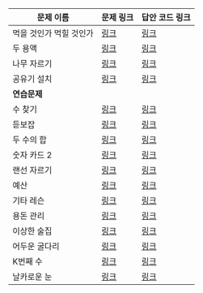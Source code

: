 |문제 이름|문제 링크|답안 코드 링크|
|---|---|---|
|먹을 것인가 먹힐 것인가|[링크](boj.kr/7795)|[링크](https://github.com/rhs0266/FastCampus/tree/main/%EA%B0%95%EC%9D%98%20%EC%9E%90%EB%A3%8C/02-%EC%95%8C%EA%B3%A0%EB%A6%AC%EC%A6%98/05~06-%EC%9D%B4%EB%B6%84%20%ED%83%90%EC%83%89/%EB%AC%B8%EC%A0%9C%EB%B3%84%20%EC%BD%94%EB%93%9C/7795-%EB%A8%B9%EC%9D%84%20%EA%B2%83%EC%9D%B8%EA%B0%80%20%EB%A8%B9%ED%9E%90%20%EA%B2%83%EC%9D%B8%EA%B0%80)|
|두 용액|[링크](boj.kr/2470)|[링크](https://github.com/rhs0266/FastCampus/tree/main/%EA%B0%95%EC%9D%98%20%EC%9E%90%EB%A3%8C/02-%EC%95%8C%EA%B3%A0%EB%A6%AC%EC%A6%98/05~06-%EC%9D%B4%EB%B6%84%20%ED%83%90%EC%83%89/%EB%AC%B8%EC%A0%9C%EB%B3%84%20%EC%BD%94%EB%93%9C/2470-%EB%91%90%20%EC%9A%A9%EC%95%A1)|
|나무 자르기|[링크](boj.kr/2805)|[링크](https://github.com/rhs0266/FastCampus/tree/main/%EA%B0%95%EC%9D%98%20%EC%9E%90%EB%A3%8C/02-%EC%95%8C%EA%B3%A0%EB%A6%AC%EC%A6%98/05~06-%EC%9D%B4%EB%B6%84%20%ED%83%90%EC%83%89/%EB%AC%B8%EC%A0%9C%EB%B3%84%20%EC%BD%94%EB%93%9C/2805-%EB%82%98%EB%AC%B4%20%EC%9E%90%EB%A5%B4%EA%B8%B0)|
|공유기 설치|[링크](boj.kr/2110)|[링크](https://github.com/rhs0266/FastCampus/tree/main/%EA%B0%95%EC%9D%98%20%EC%9E%90%EB%A3%8C/02-%EC%95%8C%EA%B3%A0%EB%A6%AC%EC%A6%98/05~06-%EC%9D%B4%EB%B6%84%20%ED%83%90%EC%83%89/%EB%AC%B8%EC%A0%9C%EB%B3%84%20%EC%BD%94%EB%93%9C/2110-%EA%B3%B5%EC%9C%A0%EA%B8%B0%20%EC%84%A4%EC%B9%98)|
|**연습문제**|||
|수 찾기|[링크](boj.kr/1920)|[링크](https://github.com/rhs0266/FastCampus/tree/main/%EA%B0%95%EC%9D%98%20%EC%9E%90%EB%A3%8C/02-%EC%95%8C%EA%B3%A0%EB%A6%AC%EC%A6%98/05~06-%EC%9D%B4%EB%B6%84%20%ED%83%90%EC%83%89/%EB%AC%B8%EC%A0%9C%EB%B3%84%20%EC%BD%94%EB%93%9C/1920-%EC%88%98%20%EC%B0%BE%EA%B8%B0)|
|듣보잡|[링크](boj.kr/1764)|[링크](https://github.com/rhs0266/FastCampus/tree/main/%EA%B0%95%EC%9D%98%20%EC%9E%90%EB%A3%8C/02-%EC%95%8C%EA%B3%A0%EB%A6%AC%EC%A6%98/05~06-%EC%9D%B4%EB%B6%84%20%ED%83%90%EC%83%89/%EB%AC%B8%EC%A0%9C%EB%B3%84%20%EC%BD%94%EB%93%9C/1764-%EB%93%A3%EB%B3%B4%EC%9E%A1)|
|두 수의 합|[링크](boj.kr/3273)|[링크](https://github.com/rhs0266/FastCampus/tree/main/%EA%B0%95%EC%9D%98%20%EC%9E%90%EB%A3%8C/02-%EC%95%8C%EA%B3%A0%EB%A6%AC%EC%A6%98/05~06-%EC%9D%B4%EB%B6%84%20%ED%83%90%EC%83%89/%EB%AC%B8%EC%A0%9C%EB%B3%84%20%EC%BD%94%EB%93%9C/3273-%EB%91%90%20%EC%88%98%EC%9D%98%20%ED%95%A9)|
|숫자 카드 2|[링크](boj.kr/10816)|[링크](https://github.com/rhs0266/FastCampus/tree/main/%EA%B0%95%EC%9D%98%20%EC%9E%90%EB%A3%8C/02-%EC%95%8C%EA%B3%A0%EB%A6%AC%EC%A6%98/05~06-%EC%9D%B4%EB%B6%84%20%ED%83%90%EC%83%89/%EB%AC%B8%EC%A0%9C%EB%B3%84%20%EC%BD%94%EB%93%9C/10816-%EC%88%AB%EC%9E%90%20%EC%B9%B4%EB%93%9C%202)|
|랜선 자르기|[링크](boj.kr/1654)|[링크](https://github.com/rhs0266/FastCampus/tree/main/%EA%B0%95%EC%9D%98%20%EC%9E%90%EB%A3%8C/02-%EC%95%8C%EA%B3%A0%EB%A6%AC%EC%A6%98/05~06-%EC%9D%B4%EB%B6%84%20%ED%83%90%EC%83%89/%EB%AC%B8%EC%A0%9C%EB%B3%84%20%EC%BD%94%EB%93%9C/1654-%EB%9E%9C%EC%84%A0%20%EC%9E%90%EB%A5%B4%EA%B8%B0)|
|예산|[링크](boj.kr/2512)|[링크](https://github.com/rhs0266/FastCampus/tree/main/%EA%B0%95%EC%9D%98%20%EC%9E%90%EB%A3%8C/02-%EC%95%8C%EA%B3%A0%EB%A6%AC%EC%A6%98/05~06-%EC%9D%B4%EB%B6%84%20%ED%83%90%EC%83%89/%EB%AC%B8%EC%A0%9C%EB%B3%84%20%EC%BD%94%EB%93%9C/2512-%EC%98%88%EC%82%B0)|
|기타 레슨|[링크](boj.kr/2343)|[링크](https://github.com/rhs0266/FastCampus/tree/main/%EA%B0%95%EC%9D%98%20%EC%9E%90%EB%A3%8C/02-%EC%95%8C%EA%B3%A0%EB%A6%AC%EC%A6%98/05~06-%EC%9D%B4%EB%B6%84%20%ED%83%90%EC%83%89/%EB%AC%B8%EC%A0%9C%EB%B3%84%20%EC%BD%94%EB%93%9C/2343-%EA%B8%B0%ED%83%80%20%EB%A0%88%EC%8A%A8)|
|용돈 관리|[링크](boj.kr/6236)|[링크](https://github.com/rhs0266/FastCampus/tree/main/%EA%B0%95%EC%9D%98%20%EC%9E%90%EB%A3%8C/02-%EC%95%8C%EA%B3%A0%EB%A6%AC%EC%A6%98/05~06-%EC%9D%B4%EB%B6%84%20%ED%83%90%EC%83%89/%EB%AC%B8%EC%A0%9C%EB%B3%84%20%EC%BD%94%EB%93%9C/6236-%EC%9A%A9%EB%8F%88%20%EA%B4%80%EB%A6%AC)|
|이상한 술집|[링크](boj.kr/13702)|[링크](https://github.com/rhs0266/FastCampus/tree/main/%EA%B0%95%EC%9D%98%20%EC%9E%90%EB%A3%8C/02-%EC%95%8C%EA%B3%A0%EB%A6%AC%EC%A6%98/05~06-%EC%9D%B4%EB%B6%84%20%ED%83%90%EC%83%89/%EB%AC%B8%EC%A0%9C%EB%B3%84%20%EC%BD%94%EB%93%9C/13702-%EC%9D%B4%EC%83%81%ED%95%9C%20%EC%88%A0%EC%A7%91)|
|어두운 굴다리|[링크](boj.kr/17266)|[링크](https://github.com/rhs0266/FastCampus/tree/main/%EA%B0%95%EC%9D%98%20%EC%9E%90%EB%A3%8C/02-%EC%95%8C%EA%B3%A0%EB%A6%AC%EC%A6%98/05~06-%EC%9D%B4%EB%B6%84%20%ED%83%90%EC%83%89/%EB%AC%B8%EC%A0%9C%EB%B3%84%20%EC%BD%94%EB%93%9C/17266-%EC%96%B4%EB%91%90%EC%9A%B4%20%EA%B5%B4%EB%8B%A4%EB%A6%AC)|
|K번째 수|[링크](boj.kr/1300)|[링크](https://github.com/rhs0266/FastCampus/tree/main/%EA%B0%95%EC%9D%98%20%EC%9E%90%EB%A3%8C/02-%EC%95%8C%EA%B3%A0%EB%A6%AC%EC%A6%98/05~06-%EC%9D%B4%EB%B6%84%20%ED%83%90%EC%83%89/%EB%AC%B8%EC%A0%9C%EB%B3%84%20%EC%BD%94%EB%93%9C/1300-K%20%EB%B2%88%EC%A7%B8%20%EC%88%98)|
|날카로운 눈|[링크](boj.kr/1637)|[링크](https://github.com/rhs0266/FastCampus/tree/main/%EA%B0%95%EC%9D%98%20%EC%9E%90%EB%A3%8C/02-%EC%95%8C%EA%B3%A0%EB%A6%AC%EC%A6%98/05~06-%EC%9D%B4%EB%B6%84%20%ED%83%90%EC%83%89/%EB%AC%B8%EC%A0%9C%EB%B3%84%20%EC%BD%94%EB%93%9C/1637-%EB%82%A0%EC%B9%B4%EB%A1%9C%EC%9A%B4%20%EB%88%88)|
